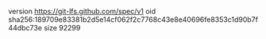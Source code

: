 version https://git-lfs.github.com/spec/v1
oid sha256:189709e83381b2d5e14cf062f2c7768c43e8e40696fe8353c1d90b7f44dbc73e
size 92299
